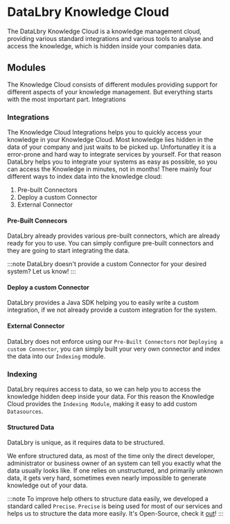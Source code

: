 # DataLbry Knowledge Cloud

The DataLbry Knowledge Cloud is a knowledge management cloud, providing various standard integrations and various tools to analyse and access the knowledge, which is hidden inside your companies data.

## Modules

The Knowledge Cloud consists of different modules providing support for different aspects of your knowledge management. 
But everything starts with the most important part. Integrations

### Integrations

The Knowledge Cloud Integrations helps you to quickly access your knowledge in your Knowledge Cloud.
Most knowledge lies hidden in the data of your company and just waits to be picked up. 
Unfortunatley it is a error-prone and hard way to integrate services by yourself. 
For that reason DataLbry helps you to integrate your systems as easy as possible, so you can access the Knowledge in minutes, not in months!
There mainly four different ways to index data into the knowledge cloud:

1. Pre-built Connectors
3. Deploy a custom Connector
4. External Connector

#### Pre-Built Connecors

DataLbry already provides various pre-built connectors, which are already ready for you to use. 
You can simply configure pre-built connectors and they are going to start integrating the data. 

:::note
DataLbry doesn't provide a custom Connector for your desired system? Let us know!
:::

#### Deploy a custom Connector

DataLbry provides a Java SDK helping you to easily write a custom integration, 
if we not already provide a custom integration for the system. 

#### External Connector

DataLbry does not enforce using our `Pre-Built Connectors` nor `Deploying a custom Connector`, you can simply built your very own connector and index the data into our `Indexing` module.

### Indexing

DataLbry requires access to data, so we can help you to access the knowledge hidden deep inside your data. 
For this reason the Knowledge Cloud provides the `Indexing Module`, making it easy to add custom `Datasources`. 

#### Structured Data

DataLbry is unique, as it requires data to be structured.

We enfore structured data, as most of the time only the direct developer, administrator or business owner of an system can tell you exactly what the data usually looks like. 
If one relies on unstructured, and primarily unknown data, it gets very hard, sometimes even nearly impossible to generate knowledge out of your data.

:::note
To improve help others to structure data easily, we developed a standard called `Precise`. 
`Precise` is being used for most of our services and helps us to structure the data more easily.
It's Open-Source, check it [out](https://github.com/datalbry/precise)!
:::

